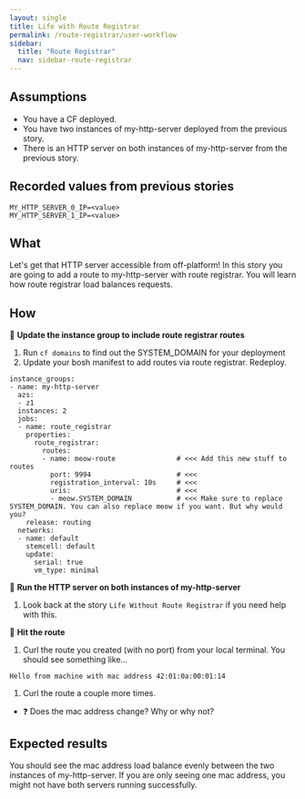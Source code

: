 ```yaml
---
layout: single
title: Life with Route Registrar
permalink: /route-registrar/user-workflow
sidebar:
  title: "Route Registrar"
  nav: sidebar-route-registrar
---
```


## Assumptions
- You have a CF deployed.
- You have two instances of my-http-server deployed from the previous story.
- There is an HTTP server on both instances of my-http-server from the previous
  story.

## Recorded values from previous stories
```
MY_HTTP_SERVER_0_IP=<value>
MY_HTTP_SERVER_1_IP=<value>
```
## What

Let's get that HTTP server accessible from off-platform! In this story you are
going to add a route to my-http-server with route registrar. You will learn how
route registrar load balances requests.

## How

📝 **Update the instance group to include route registrar routes**

1. Run `cf domains` to find out the SYSTEM_DOMAIN for your deployment
2. Update your bosh manifest to add routes via route registrar. Redeploy.

```
instance_groups:
- name: my-http-server
  azs:
  - z1
  instances: 2
  jobs:
  - name: route_registrar
    properties:
      route_registrar:
        routes:
        - name: meow-route               # <<< Add this new stuff to routes
          port: 9994                     # <<<
          registration_interval: 10s     # <<<
          uris:                          # <<<
          - meow.SYSTEM_DOMAIN           # <<< Make sure to replace SYSTEM_DOMAIN. You can also replace meow if you want. But why would you?
    release: routing
  networks:
  - name: default
    stemcell: default
    update:
      serial: true
      vm_type: minimal
```

🤔 **Run the HTTP server on both instances of my-http-server**
1. Look back at the story `Life Without Route Registrar` if you need help with this.

🤔 **Hit the route**
1. Curl the route you created (with no port) from your local terminal.
  You should see something like...
  ```
  Hello from machine with mac address 42:01:0a:00:01:14
  ```
1. Curl the route a couple more times.
* ❓ Does the mac address change? Why or why not?

## Expected results
You should see the mac address load balance evenly between the two instances of
my-http-server. If you are only seeing one mac address, you might not have both
servers running successfully.
